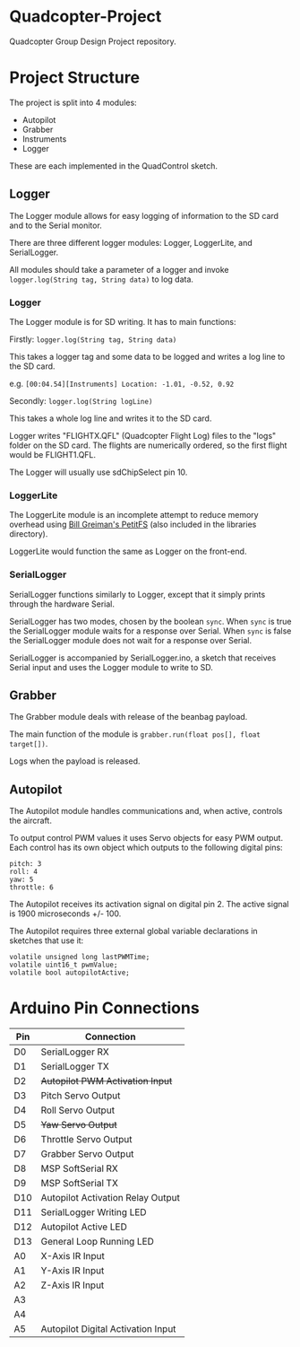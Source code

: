# Quadcopter-Project
Quadcopter Group Design Project repository.

# Project Structure
The project is split into 4 modules:
- Autopilot
- Grabber
- Instruments
- Logger

These are each implemented in the QuadControl sketch.

## Logger
The Logger module allows for easy logging of information to the SD card and to the Serial monitor. 

There are three different logger modules: Logger, LoggerLite, and SerialLogger.

All modules should take a parameter of a logger and invoke `logger.log(String tag, String data)` to log data.

### Logger

The Logger module is for SD writing. It has to main functions:

Firstly: `logger.log(String tag, String data)`

This takes a logger tag and some data to be logged and writes a log line to the SD card.

e.g. `[00:04.54][Instruments] Location: -1.01, -0.52, 0.92`

Secondly: `logger.log(String logLine)`

This takes a whole log line and writes it to the SD card.

Logger writes "FLIGHTX.QFL" (Quadcopter Flight Log) files to the "logs" folder on the SD card. The flights are numerically ordered, so the first flight would be FLIGHT1.QFL.

The Logger will usually use sdChipSelect pin 10.

### LoggerLite

The LoggerLite module is an incomplete attempt to reduce memory overhead using [Bill Greiman's PetitFS](https://github.com/greiman/PetitFS) (also included in the libraries directory).

LoggerLite would function the same as Logger on the front-end.

### SerialLogger

SerialLogger functions similarly to Logger, except that it simply prints through the hardware Serial.

SerialLogger has two modes, chosen by the boolean `sync`. When `sync` is true the SerialLogger module waits for a response over Serial. When `sync` is false the SerialLogger module does not wait for a response over Serial.

SerialLogger is accompanied by SerialLogger.ino, a sketch that receives Serial input and uses the Logger module to write to SD.

## Grabber
The Grabber module deals with release of the beanbag payload.

The main function of the module is `grabber.run(float pos[], float target[])`.

Logs when the payload is released.

## Autopilot
The Autopilot module handles communications and, when active, controls the aircraft.

To output control PWM values it uses Servo objects for easy PWM output. Each control has its own object which outputs to the following digital pins:

```
pitch: 3
roll: 4
yaw: 5
throttle: 6
```

The Autopilot receives its activation signal on digital pin 2. The active signal is 1900 microseconds +/- 100.

The Autopilot requires three external global variable declarations in sketches that use it:

```
volatile unsigned long lastPWMTime;
volatile uint16_t pwmValue;
volatile bool autopilotActive;
 ```

# Arduino Pin Connections
| Pin | Connection |
| --- | ---------- |
| D0 | SerialLogger RX |
| D1 | SerialLogger TX |
| D2 | ~~Autopilot PWM Activation Input~~ |
| D3 | Pitch Servo Output |
| D4 | Roll Servo Output |
| D5 | ~~Yaw Servo Output~~ |
| D6 | Throttle Servo Output |
| D7 | Grabber Servo Output |
| D8 | MSP SoftSerial RX |
| D9 | MSP SoftSerial TX |
| D10 | Autopilot Activation Relay Output |
| D11 | SerialLogger Writing LED |
| D12 | Autopilot Active LED |
| D13 | General Loop Running LED |
| A0 | X-Axis IR Input |
| A1 | Y-Axis IR Input |
| A2 | Z-Axis IR Input |
| A3 | |
| A4 | |
| A5 | Autopilot Digital Activation Input|
